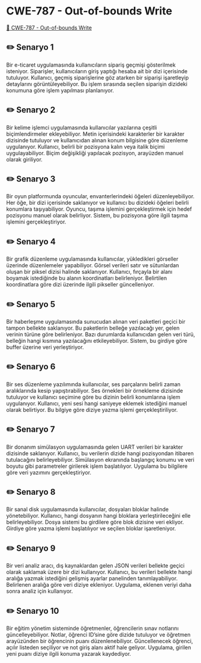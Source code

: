 # CWE-787 - Out-of-bounds Write
<a href="https://cwe.mitre.org/data/definitions/787.html" target="_blank">🔗 CWE-787 - Out-of-bounds Write</a>

## ✏️ Senaryo 1
Bir e-ticaret uygulamasında kullanıcıların sipariş geçmişi gösterilmek isteniyor. Siparişler, kullanıcıların giriş yaptığı hesaba ait bir dizi içerisinde tutuluyor. Kullanıcı, geçmiş siparişlerine göz atarken bir siparişi işaretleyip detaylarını görüntüleyebiliyor. Bu işlem sırasında seçilen siparişin dizideki konumuna göre işlem yapılması planlanıyor.

## ✏️ Senaryo 2
Bir kelime işlemci uygulamasında kullanıcılar yazılarına çeşitli biçimlendirmeler ekleyebiliyor. Metin içerisindeki karakterler bir karakter dizisinde tutuluyor ve kullanıcıdan alınan konum bilgisine göre düzenleme uygulanıyor. Kullanıcı, belirli bir pozisyona kalın veya italik biçimi uygulayabiliyor. Biçim değişikliği yapılacak pozisyon, arayüzden manuel olarak giriliyor.

## ✏️ Senaryo 3
Bir oyun platformunda oyuncular, envanterlerindeki öğeleri düzenleyebiliyor. Her öğe, bir dizi içerisinde saklanıyor ve kullanıcı bu dizideki öğeleri belirli konumlara taşıyabiliyor. Oyuncu, taşıma işlemini gerçekleştirmek için hedef pozisyonu manuel olarak belirliyor. Sistem, bu pozisyona göre ilgili taşıma işlemini gerçekleştiriyor.

## ✏️ Senaryo 4
Bir grafik düzenleme uygulamasında kullanıcılar, yükledikleri görseller üzerinde düzenlemeler yapabiliyor. Görsel verileri satır ve sütunlardan oluşan bir piksel dizisi halinde saklanıyor. Kullanıcı, fırçayla bir alanı boyamak istediğinde bu alanın koordinatları belirleniyor. Belirtilen koordinatlara göre dizi üzerinde ilgili pikseller güncelleniyor.

## ✏️ Senaryo 5
Bir haberleşme uygulamasında sunucudan alınan veri paketleri geçici bir tampon bellekte saklanıyor. Bu paketlerin belleğe yazılacağı yer, gelen verinin türüne göre belirleniyor. Bazı durumlarda kullanıcıdan gelen veri türü, belleğin hangi kısmına yazılacağını etkileyebiliyor. Sistem, bu girdiye göre buffer üzerine veri yerleştiriyor.

## ✏️ Senaryo 6
Bir ses düzenleme yazılımında kullanıcılar, ses parçalarını belirli zaman aralıklarında kesip yapıştırabiliyor. Ses örnekleri bir örnekleme dizisinde tutuluyor ve kullanıcı seçimine göre bu dizinin belirli konumlarına işlem uygulanıyor. Kullanıcı, yeni sesi hangi saniyeye eklemek istediğini manuel olarak belirtiyor. Bu bilgiye göre diziye yazma işlemi gerçekleştiriliyor.

## ✏️ Senaryo 7
Bir donanım simülasyon uygulamasında gelen UART verileri bir karakter dizisinde saklanıyor. Kullanıcı, bu verilerin dizide hangi pozisyondan itibaren tutulacağını belirleyebiliyor. Simülasyon ekranında başlangıç konumu ve veri boyutu gibi parametreler girilerek işlem başlatılıyor. Uygulama bu bilgilere göre veri yazımını gerçekleştiriyor.

## ✏️ Senaryo 8
Bir sanal disk uygulamasında kullanıcılar, dosyaları bloklar halinde yönetebiliyor. Kullanıcı, hangi dosyanın hangi bloklara yerleştirileceğini elle belirleyebiliyor. Dosya sistemi bu girdilere göre blok dizisine veri ekliyor. Girdiye göre yazma işlemi başlatılıyor ve seçilen bloklar işaretleniyor.

## ✏️ Senaryo 9
Bir veri analiz aracı, dış kaynaklardan gelen JSON verileri bellekte geçici olarak saklamak üzere bir dizi kullanıyor. Kullanıcı, bu verileri bellekte hangi aralığa yazmak istediğini gelişmiş ayarlar panelinden tanımlayabiliyor. Belirlenen aralığa göre veri diziye ekleniyor. Uygulama, eklenen veriyi daha sonra analiz için kullanıyor.

## ✏️ Senaryo 10
Bir eğitim yönetim sisteminde öğretmenler, öğrencilerin sınav notlarını güncelleyebiliyor. Notlar, öğrenci ID’sine göre dizide tutuluyor ve öğretmen arayüzünden bir öğrencinin puanı düzenlenebiliyor. Güncellenecek öğrenci, açılır listeden seçiliyor ve not giriş alanı aktif hale geliyor. Uygulama, girilen yeni puanı diziye ilgili konuma yazarak kaydediyor.

